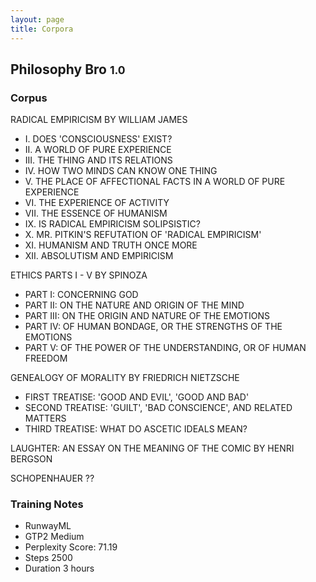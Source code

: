 ```yaml
---
layout: page
title: Corpora
---
```


## Philosophy Bro <small>1.0</small>

### Corpus

RADICAL EMPIRICISM BY WILLIAM JAMES
- I. DOES 'CONSCIOUSNESS' EXIST?
- II. A WORLD OF PURE EXPERIENCE
- III. THE THING AND ITS RELATIONS
- IV. HOW TWO MINDS CAN KNOW ONE THING
- V. THE PLACE OF AFFECTIONAL FACTS IN A WORLD OF PURE EXPERIENCE
- VI. THE EXPERIENCE OF ACTIVITY
- VII. THE ESSENCE OF HUMANISM
- IX. IS RADICAL EMPIRICISM SOLIPSISTIC?
- X. MR. PITKIN'S REFUTATION OF 'RADICAL EMPIRICISM'
- XI. HUMANISM AND TRUTH ONCE MORE
- XII. ABSOLUTISM AND EMPIRICISM

ETHICS PARTS I - V BY SPINOZA
- PART I:  CONCERNING GOD
- PART II:  ON THE NATURE AND ORIGIN OF THE MIND
- PART III:  ON THE ORIGIN AND NATURE OF THE EMOTIONS
- PART IV:  OF HUMAN BONDAGE, OR THE STRENGTHS OF THE EMOTIONS
- PART V:  OF THE POWER OF THE UNDERSTANDING, OR OF HUMAN FREEDOM

GENEALOGY OF MORALITY BY FRIEDRICH NIETZSCHE
- FIRST TREATISE: 'GOOD AND EVIL', 'GOOD AND BAD'
- SECOND TREATISE: 'GUILT', 'BAD CONSCIENCE', AND RELATED MATTERS
- THIRD TREATISE: WHAT DO ASCETIC IDEALS MEAN?   

LAUGHTER: AN ESSAY ON THE MEANING OF THE COMIC BY HENRI BERGSON

SCHOPENHAUER ??

### Training Notes

- RunwayML
- GTP2 Medium
- Perplexity Score: 71.19
- Steps 2500
- Duration 3 hours
